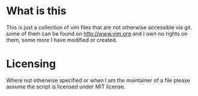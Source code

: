 # What is this
This is just a collection of vim files that are not otherwise accessible via git. some of them can be found on http://www.vim.org and I own no rights on them, some more I have modified or created. 

# Licensing
Where not otherwise specified or when I am the maintainer of a file please assume the script is licensed under MIT license.
